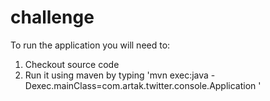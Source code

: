 challenge
=========
To run the application you will need to:
1. Checkout source code
2. Run it using maven by typing 'mvn exec:java -Dexec.mainClass=com.artak.twitter.console.Application ' 
